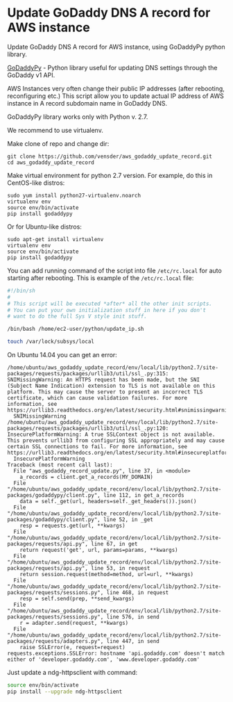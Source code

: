 # Update GoDaddy DNS A record for AWS instance
Update GoDaddy DNS A record for AWS instance, using GoDaddyPy python library.

[GoDaddyPy](https://github.com/eXamadeus/godaddypy) - Python library useful for updating DNS settings through the GoDaddy v1 API.

AWS Instances very often change their public IP addresses (after rebooting, reconfiguring etc.)
This script allow you to update actual IP address of AWS instance in A record subdomain name in GoDaddy DNS.

GoDaddyPy library works only with Python v. 2.7.

We recommend to use virtualenv.

Make clone of repo and change dir:
```
git clone https://github.com/vensder/aws_godaddy_update_record.git
cd aws_godaddy_update_record
```

Make virtual environment for python 2.7 version.
For example, do this in CentOS-like distros:

```
sudo yum install python27-virtualenv.noarch
virtualenv env
source env/bin/activate
pip install godaddypy
```
Or for Ubuntu-like distros:
```
sudo apt-get install virtualenv
virtualenv env
source env/bin/activate
pip install godaddypy
```

You can add running command of the script into file `/etc/rc.local` for auto starting after rebooting.
This is example of the `/etc/rc.local` file:

```sh
#!/bin/sh
#
# This script will be executed *after* all the other init scripts.
# You can put your own initialization stuff in here if you don't
# want to do the full Sys V style init stuff.

/bin/bash /home/ec2-user/python/update_ip.sh

touch /var/lock/subsys/local
```

On Ubuntu 14.04 you can get an error:
```
/home/ubuntu/aws_godaddy_update_record/env/local/lib/python2.7/site-packages/requests/packages/urllib3/util/ssl_.py:315: SNIMissingWarning: An HTTPS request has been made, but the SNI (Subject Name Indication) extension to TLS is not available on this platform. This may cause the server to present an incorrect TLS certificate, which can cause validation failures. For more information, see https://urllib3.readthedocs.org/en/latest/security.html#snimissingwarning.
  SNIMissingWarning
/home/ubuntu/aws_godaddy_update_record/env/local/lib/python2.7/site-packages/requests/packages/urllib3/util/ssl_.py:120: InsecurePlatformWarning: A true SSLContext object is not available. This prevents urllib3 from configuring SSL appropriately and may cause certain SSL connections to fail. For more information, see https://urllib3.readthedocs.org/en/latest/security.html#insecureplatformwarning.
  InsecurePlatformWarning
Traceback (most recent call last):
  File "aws_godaddy_record_update.py", line 37, in <module>
    a_records = client.get_a_records(MY_DOMAIN)
  File "/home/ubuntu/aws_godaddy_update_record/env/local/lib/python2.7/site-packages/godaddypy/client.py", line 112, in get_a_records
    data = self._get(url, headers=self._get_headers()).json()
  File "/home/ubuntu/aws_godaddy_update_record/env/local/lib/python2.7/site-packages/godaddypy/client.py", line 52, in _get
    resp = requests.get(url, **kwargs)
  File "/home/ubuntu/aws_godaddy_update_record/env/local/lib/python2.7/site-packages/requests/api.py", line 67, in get
    return request('get', url, params=params, **kwargs)
  File "/home/ubuntu/aws_godaddy_update_record/env/local/lib/python2.7/site-packages/requests/api.py", line 53, in request
    return session.request(method=method, url=url, **kwargs)
  File "/home/ubuntu/aws_godaddy_update_record/env/local/lib/python2.7/site-packages/requests/sessions.py", line 468, in request
    resp = self.send(prep, **send_kwargs)
  File "/home/ubuntu/aws_godaddy_update_record/env/local/lib/python2.7/site-packages/requests/sessions.py", line 576, in send
    r = adapter.send(request, **kwargs)
  File "/home/ubuntu/aws_godaddy_update_record/env/local/lib/python2.7/site-packages/requests/adapters.py", line 447, in send
    raise SSLError(e, request=request)
requests.exceptions.SSLError: hostname 'api.godaddy.com' doesn't match either of 'developer.godaddy.com', 'www.developer.godaddy.com'
```

Just update a  ndg-httpsclient with command:
```sh
source env/bin/activate
pip install --upgrade ndg-httpsclient
```
